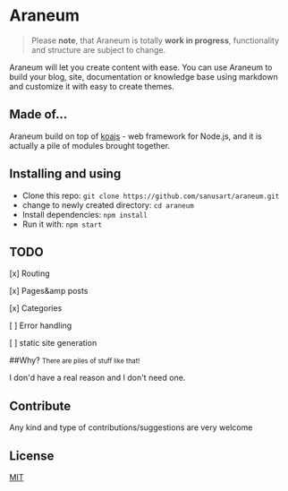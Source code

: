 # Araneum

> Please **note**, that Araneum is totally **work in progress**, functionality and structure are subject to change.

Araneum will let you create content with ease.
You can use Araneum to build your blog, site, documentation or knowledge base using markdown and customize it with easy to create themes.

## Made of...

Araneum build on top of [koajs](http://koajs.com/) - web framework for Node.js, and it is actually a pile of modules brought together.

## Installing and using

- Clone this repo: `git clone https://github.com/sanusart/araneum.git`
- change to newly created directory: `cd araneum`
- Install dependencies: `npm install`
- Run it with: `npm start`

## TODO

[x] Routing

[x] Pages&amp posts

[x] Categories

[ ] Error handling

[ ] static site generation

##Why? <small>There are piles of stuff like that!</small>

I don'd have a real reason and I don't need one.

## Contribute

Any kind and type of contributions/suggestions are very welcome

## License

[MIT](LICENSE)
